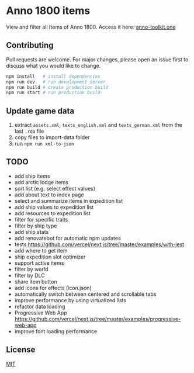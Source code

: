 # Anno 1800 items

View and filter all Items of Anno 1800. Access it here: [anno-toolkit.one](https://anno-toolkit.one/)

## Contributing

Pull requests are welcome. For major changes, please open an issue first to discuss what you would like to change.

```bash
npm install   # install dependencies
npm run dev   # run development server
npm run build # create production build
npm run start # run production build
```

## Update game data

1. extract `assets.xml`, `texts_english.xml` and `texts_german.xml` from the last `.rda` file
2. copy files to import-data folder
3. run `npm run xml-to-json`

## TODO

- add ship items
- add arctic lodge items
- sort list (e.g. select effect values)
- add about text to index page
- select and summarize items in expedition list
- add ship values to expedition list
- add resources to expedition list
- filter for specific traits
- filter by ship type
- add ship stats
- add renovatebot for automatic npm updates
- tests https://github.com/vercel/next.js/tree/master/examples/with-jest
- add where to get item
- ship expedition slot optimizer
- support active items
- filter by world
- filter by DLC
- share item button
- add icons for effects (icon.json)
- automatically switch between centered and scrollable tabs
- improve performance by using virtualized lists
- refactor data loading
- Progressive Web App https://github.com/vercel/next.js/tree/master/examples/progressive-web-app
- improve font loading performance

## License

[MIT](https://choosealicense.com/licenses/mit/)
